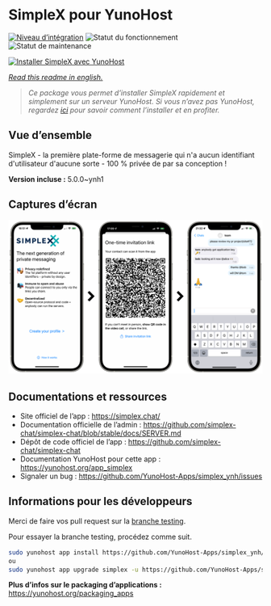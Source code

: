 <!--
N.B.: This README was automatically generated by https://github.com/YunoHost/apps/tree/master/tools/README-generator
It shall NOT be edited by hand.
-->

# SimpleX pour YunoHost

[![Niveau d’intégration](https://dash.yunohost.org/integration/simplex.svg)](https://dash.yunohost.org/appci/app/simplex) ![Statut du fonctionnement](https://ci-apps.yunohost.org/ci/badges/simplex.status.svg) ![Statut de maintenance](https://ci-apps.yunohost.org/ci/badges/simplex.maintain.svg)

[![Installer SimpleX avec YunoHost](https://install-app.yunohost.org/install-with-yunohost.svg)](https://install-app.yunohost.org/?app=simplex)

*[Read this readme in english.](./README.md)*

> *Ce package vous permet d’installer SimpleX rapidement et simplement sur un serveur YunoHost.
Si vous n’avez pas YunoHost, regardez [ici](https://yunohost.org/#/install) pour savoir comment l’installer et en profiter.*

## Vue d’ensemble

SimpleX - la première plate-forme de messagerie qui n'a aucun identifiant d'utilisateur d'aucune sorte - 100 % privée de par sa conception !

**Version incluse :** 5.0.0~ynh1

## Captures d’écran

![Capture d’écran de SimpleX](./doc/screenshots/conversation.png)

## Documentations et ressources

* Site officiel de l’app : <https://simplex.chat/>
* Documentation officielle de l’admin : <https://github.com/simplex-chat/simplex-chat/blob/stable/docs/SERVER.md>
* Dépôt de code officiel de l’app : <https://github.com/simplex-chat/simplex-chat>
* Documentation YunoHost pour cette app : <https://yunohost.org/app_simplex>
* Signaler un bug : <https://github.com/YunoHost-Apps/simplex_ynh/issues>

## Informations pour les développeurs

Merci de faire vos pull request sur la [branche testing](https://github.com/YunoHost-Apps/simplex_ynh/tree/testing).

Pour essayer la branche testing, procédez comme suit.

``` bash
sudo yunohost app install https://github.com/YunoHost-Apps/simplex_ynh/tree/testing --debug
ou
sudo yunohost app upgrade simplex -u https://github.com/YunoHost-Apps/simplex_ynh/tree/testing --debug
```

**Plus d’infos sur le packaging d’applications :** <https://yunohost.org/packaging_apps>